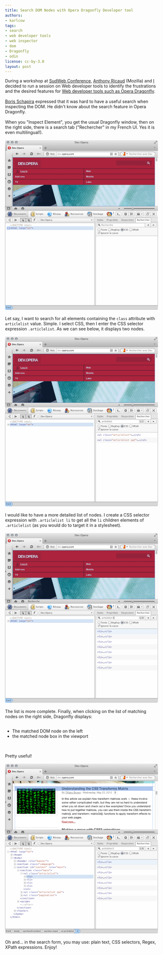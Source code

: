```yaml
---
title: Search DOM Nodes with Opera Dragonfly Developer tool
authors:
- karlcow
tags:
- search
- web developer tools
- web inspector
- dom
- Dragonfly
- odin
license: cc-by-3.0
layout: post
---
```

During a workshop at <a href="http://sudweb.fr/2012/" target="_blank">SudWeb Conference</a>, <a href="http://blog.mozilla.org/webdev/author/aricaudmozilla-com/" target="_blank">Anthony Ricaud</a> (Mozilla) and <a href="http://my.opera.com/karlcow" target="_blank">I</a> decided to run a session on Web developer tools to identify the frustrations and the desired features for <a href="http://my.opera.com/dragonfly/blog/" target="_blank">Web developer tools such as Opera Dragonfly</a>.<br/><br/><a href="http://borisschapira.com/" target="_blank">Boris Schapira</a> expressed that it was hard to have a useful search when inspecting the DOM. He didn&#39;t know about the search feature in Opera Dragonfly. <br/><br/>When you &quot;Inspect Element&quot;, you get the usual Dragonfly window, then on the right side, there is a search tab (&quot;Rechercher&quot; in my French UI. Yes it is even multilingual!).<br/><br/><span class='imgcenter'><img alt='' src='/blog/search-dom-nodes-with-opera-dragonfly-developer-tool/dragonfly-search.png' /></span> <br/><br/>Let say, I want to search for all elements containing the <code>class</code> attribute with <code>articlelist</code> value. Simple. I select CSS, then I enter the CSS selector expression <code>.articlelist</code>. As we can see below, it displays two nodes.<br/><br/><span class='imgcenter'><img alt='' src='/blog/search-dom-nodes-with-opera-dragonfly-developer-tool/dragonfly-search-selector.png' /></span> <br/><br/>I would like to have a more detailed list of nodes. I create a CSS selector expression with <code>.articlelist li</code> to get all the <code>li</code> children elements of <code>.articlelist</code> (as you would do to target it in a stylesheet).<br/><br/><span class='imgcenter'><img alt='' src='/blog/search-dom-nodes-with-opera-dragonfly-developer-tool/dragonfly-search-selector-2.png' /></span> <br/><br/>The list is more complete. Finally, when clicking on the list of matching nodes on the right side, Dragonfly displays:<br/><br/><ul class="bullets"><li>The matched DOM node on the left</li><li>the matched node box in the viewport</li></ul><br/><br/>Pretty useful!<br/><br/><span class='imgcenter'><img alt='' src='/blog/search-dom-nodes-with-opera-dragonfly-developer-tool/dragonfly-search-match.png' /></span> <br/><br/>Oh and… in the search form, you may use: plain text, CSS selectors, Regex, XPath expressions. Enjoy!<br/><br/>
